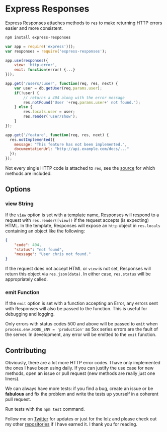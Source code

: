 # Express Responses

Express Responses attaches methods to `res` to make returning HTTP errors easier and more consistent.

```sh
npm install express-responses
```

```js
var app = require('express')();
var responses = require('express-responses');

app.use(responses({
	view: 'http-error',
	emit: function(error) {...}
}));

app.get('/users/:user', function(req, res, next) {
	var user = db.getUser(req.params.user);
	if(!user) {
		// returns a 404 along with the error message
		res.notFound('User '+req.params.user+' not found.');
	} else {
		res.locals.user = user;
		res.render('user/show');
	}
});

app.get('/feature', function(req, res, next) {
  res.notImplemented({
    message: "This feature has not been implemented.",
    documentationUrl: "http://api.example.com/docs/..."
  });
});

```

Not every single HTTP code is attached to `res`, see the [source](https://github.com/andrejewski/express-responses/blob/master/index.js) for which methods are included.

## Options

### view String

If the `view` option is set with a template name, Responses will respond to a request with `res.render([view])` if the request accepts (is expecting) HTML. In the template, Responses will expose an `http` object in `res.locals` containing an object like the following:

```json
{
	"code": 404,
	"status": "not found",
	"message": "User chris not found."
}
```

If the request does not accept HTML or `view` is not set, Responses will return this object via `res.json(data)`. In either case, `res.status` will be appropriately called.

### emit Function

If the `emit` option is set with a function accepting an Error, any errors sent with Responses will also be passed to the function. This is useful for debugging and logging.

Only errors with status codes 500 and above will be passed to `emit` when `process.env.NODE_ENV = 'production'` as 5xx series errors are the fault of the server. In development, any error will be emitted to the `emit` function.

## Contributing

Obviously, there are a lot more HTTP error codes. I have only implemented the ones I have been using daily. If you can justify the use case for new methods, open an issue or pull request (new methods are really just one liners).

We can always have more tests: if you find a bug, create an issue or be **fabulous** and fix the problem and write the tests up yourself in a coherent pull request.

Run tests with the `npm test` command.

Follow me on [Twitter](https://twitter.com/ndrejewski) for updates or just for the lolz and please check out my other [repositories](https://github.com/andrejewski) if I have earned it. I thank you for reading.

